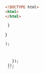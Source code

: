 














   ```html
   <!DOCTYPE html>
   <html>
   </html>
   ```

     }
   }
   ```
   );
   ```
   ```
   ```
   ```

   ```



       });
     });
     ```






   ```
   ```



   ```


   ```










